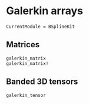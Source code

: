 # Galerkin arrays

```@meta
CurrentModule = BSplineKit
```

## Matrices

```@docs
galerkin_matrix
galerkin_matrix!
```

## Banded 3D tensors

```@docs
galerkin_tensor
```
